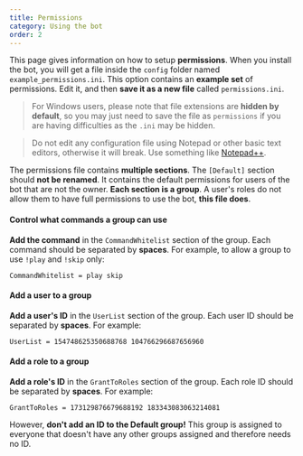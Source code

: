 ```yaml
---
title: Permissions
category: Using the bot
order: 2
---
```


This page gives information on how to setup **permissions**. When you install the bot, you will get a file inside the `config` folder named `example_permissions.ini`. This option contains an **example set** of permissions. Edit it, and then **save it as a new file** called `permissions.ini`.

> For Windows users, please note that file extensions are **hidden by default**, so you may just need to save the file as `permissions` if you are having difficulties as the `.ini` may be hidden.

> Do not edit any configuration file using Notepad or other basic text editors, otherwise it will break. Use something like [Notepad++](https://notepad-plus-plus.org/download/).

The permissions file contains **multiple sections**. The `[Default]` section should **not be renamed**. It contains the default permissions for users of the bot that are not the owner. **Each section is a group**. A user's roles do not allow them to have full permissions to use the bot, **this file does**.

#### Control what commands a group can use
**Add the command** in the `CommandWhitelist` section of the group. Each command should be separated by **spaces**. For example, to allow a group to use `!play` and `!skip` only:

    CommandWhitelist = play skip

#### Add a user to a group
**Add a user's ID** in the `UserList` section of the group. Each user ID should be separated by **spaces**. For example:

    UserList = 154748625350688768 104766296687656960

#### Add a role to a group

**Add a role's ID** in the `GrantToRoles` section of the group. Each role ID should be separated by **spaces**. For example:

    GrantToRoles = 173129876679688192 183343083063214081

However, **don't add an ID to the Default group!** This group is assigned to everyone that doesn't have any other groups assigned and therefore needs no ID.
